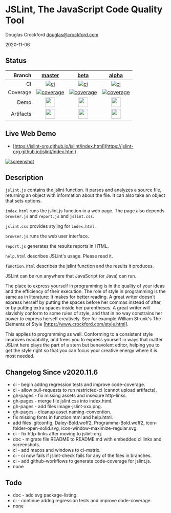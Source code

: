 # JSLint, The JavaScript Code Quality Tool

Douglas Crockford
douglas@crockford.com

2020-11-06

## Status
| Branch | [master](https://github.com/jslint-org/jslint/tree/master) | [beta](https://github.com/jslint-org/jslint/tree/beta) | [alpha](https://github.com/jslint-org/jslint/tree/alpha)|
|--:|:--:|:--:|:--:|
| CI | [![ci](https://github.com/jslint-org/jslint/actions/workflows/ci.yml/badge.svg?branch=master)](https://github.com/jslint-org/jslint/actions?query=branch%3Amaster) | [![ci](https://github.com/jslint-org/jslint/actions/workflows/ci.yml/badge.svg?branch=beta)](https://github.com/jslint-org/jslint/actions?query=branch%3Abeta) | [![ci](https://github.com/jslint-org/jslint/actions/workflows/ci.yml/badge.svg?branch=alpha)](https://github.com/jslint-org/jslint/actions?query=branch%3Aalpha)|
| Coverage | [![coverage](https://jslint-org.github.io/jslint/branch.master/.build/coverage/coverage-badge.svg)](https://jslint-org.github.io/jslint/branch.master/.build/coverage/index.html) | [![coverage](https://jslint-org.github.io/jslint/branch.beta/.build/coverage/coverage-badge.svg)](https://jslint-org.github.io/jslint/branch.beta/.build/coverage/index.html) | [![coverage](https://jslint-org.github.io/jslint/branch.alpha/.build/coverage/coverage-badge.svg)](https://jslint-org.github.io/jslint/branch.alpha/.build/coverage/index.html)|
| Demo | [<img src="https://jslint-org.github.io/jslint/image-window-maximize-regular.svg" height="30">](https://jslint-org.github.io/jslint/branch.master/index.html) | [<img src="https://jslint-org.github.io/jslint/image-window-maximize-regular.svg" height="30">](https://jslint-org.github.io/jslint/branch.beta/index.html) | [<img src="https://jslint-org.github.io/jslint/image-window-maximize-regular.svg" height="30">](https://jslint-org.github.io/jslint/branch.alpha/index.html)|
| Artifacts | [<img src="https://jslint-org.github.io/jslint/image-folder-open-solid.svg" height="30">](https://github.com/jslint-org/jslint/tree/gh-pages/branch.master/.build) | [<img src="https://jslint-org.github.io/jslint/image-folder-open-solid.svg" height="30">](https://github.com/jslint-org/jslint/tree/gh-pages/branch.beta/.build) | [<img src="https://jslint-org.github.io/jslint/image-folder-open-solid.svg" height="30">](https://github.com/jslint-org/jslint/tree/gh-pages/branch.alpha/.build)|

## Live Web Demo
- [https://jslint-org.github.io/jslint/index.html](https://jslint-org.github.io/jslint/index.html)

[![screenshot](https://jslint-org.github.io/jslint/branch.master/.build/screenshot.browser._2findex.html.png)](https://jslint-org.github.io/jslint/index.html)

## Description
`jslint.js` contains the jslint function. It parses and analyzes a source file,
returning an object with information about the file. It can also take an object
that sets options.

`index.html` runs the jslint.js function in a web page. The page also depends
`browser.js` and `report.js` and `jslint.css`.

`jslint.css` provides styling for `index.html`.

`browser.js` runs the web user interface.

`report.js` generates the results reports in HTML.

`help.html` describes JSLint's usage. Please read it.

`function.html` describes the jslint function and the results it produces.

JSLint can be run anywhere that JavaScript (or Java) can run.

The place to express yourself in programming is in the quality of your ideas and
the efficiency of their execution. The role of style in programming is the same
as in literature: It makes for better reading. A great writer doesn't express
herself by putting the spaces before her commas instead of after, or by putting
extra spaces inside her parentheses. A great writer will slavishly conform to
some rules of style, and that in no way constrains her power to express herself
creatively. See for example William Strunk's The Elements of Style
[https://www.crockford.com/style.html].

This applies to programming as well. Conforming to a consistent style improves
readability, and frees you to express yourself in ways that matter. JSLint here
plays the part of a stern but benevolent editor, helping you to get the style
right so that you can focus your creative energy where it is most needed.

## Changelog Since v2020.11.6
- ci - begin addng regression tests and improve code-coverage.
- ci - allow pull-requests to run restricted-ci (cannot upload artifacts).
- gh-pages - fix missing assets and insecure http-links.
- gh-pages - merge file jslint.css into index.html.
- gh-pages - add files image-jslint-xxx.png.
- gh-pages - cleanup asset naming-convention.
- fix missing fonts in function.html and help.html.
- add files .gitconfig, Daley-Bold.woff2, Programma-Bold.woff2, icon-folder-open-solid.svg, icon-window-maximize-regular.svg.
- ci - fix http-links after moving to jslint-org.
- doc - migrate file README to README.md with embedded ci links and screenshots.
- ci - add macos and windows to ci-matrix.
- ci - ci now fails if jslint-check fails for any of the files in branches.
- ci - add github-workflows to generate code-coverage for jslint.js.
- none

## Todo
- doc - add svg package-listing.
- ci - continue addng regression tests and improve code-coverage.
- none
